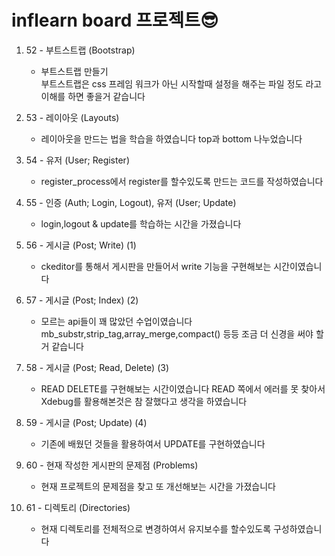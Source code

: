 # inflearn board 프로젝트😎

1. 52 - 부트스트랩 (Bootstrap)<br>
   - 부트스트랩 만들기<br>
     부트스트랩은 css 프레임 워크가 아닌 시작할때 설정을 해주는 파일 정도 라고 이해를 하면 좋을거 같습니다
     
2. 53 - 레이아웃 (Layouts)
   - 레이아웃을 만드는 법을 학습을 하였습니다 top과 bottom 나누었습니다

3. 54 - 유저 (User; Register)
   - register_process에서 register를 할수있도록 만드는 코드를 작성하였습니다

4. 55 - 인증 (Auth; Login, Logout), 유저 (User; Update)
   - login,logout & update를 학습하는 시간을 가졌습니다

5. 56 - 게시글 (Post; Write) (1)
   - ckeditor를 통해서 게시판을 만들어서 write 기능을 구현해보는 시간이였습니다

6. 57 - 게시글 (Post; Index) (2)
   - 모르는 api들이 꽤 많았던 수업이였습니다 mb_substr,strip_tag,array_merge,compact() 등등 조금 더 신경을 써야 할거 같습니다
7. 58 - 게시글 (Post; Read, Delete) (3)
   - READ DELETE를 구현해보는 시간이였습니다 READ 쪽에서 에러를 못 찾아서 Xdebug를 활용해본것은 참 잘했다고 생각을 하였습니다
8. 59 - 게시글 (Post; Update) (4)
   - 기존에 배웠던 것들을 활용하여서 UPDATE를 구현하였습니다
9. 60 - 현재 작성한 게시판의 문제점 (Problems)
   - 현재 프로젝트의 문제점을 찾고 또 개선해보는 시간을 가졌습니다
10. 61 - 디렉토리 (Directories)
    - 현재 디렉토리를 전체적으로 변경하여서 유지보수를 할수있도록 구성하였습니다
    